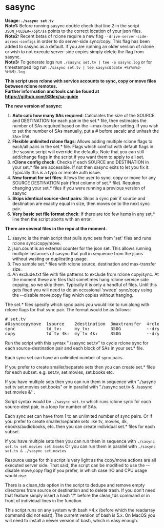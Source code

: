 # **sasync**
**Usage:  `./sasync set.tv`**    
**Note1:** Before running sasync double check that line 2 in the script `JSON_FOLDER=/opt/sa` points to the correct location of your json files.    
**Note2:** Recent betas of rclone require a new flag `--drive-server-side-across-configs` in order to do server-side sync/copy. This flag has been
added to sasync as a default. If you are running an older version of rclone or wish to not execute server-side copies simply
delete the flag from sasync.  
**Note3:** To generate logs run `./sasync set.tv | tee -a sasync.log` or for timestamped log run `./sasync set.tv | tee sasync$(date +%Y%m%d-%H%M).log`

**This script uses rclone with service accounts to sync, copy or move files between rclone remotes.**  
**Further information and tools can be found  at https://github.com/88lex/sa-guide**

**The new version of sasync:**

1. **Auto calc how many SAs required**: Calculates the size of the SOURCE and DESTINATION for each pair in the set.* file, then estimates the number 
of SAs required based on the --max-transfer setting. If you wish to set the number of SAs manually, put a # before sacalc and unhash the `SAs=` line.
2. **Flexible unlimited rclone flags**: Allows adding multiple rclone flags to each/all pairs in the set.* file. Flags which conflict with 
default flags in the sasync script will override the defaults. Note that you can still add/change flags in the script if you want them to apply to all set.
4. **rClone config check**: Checks if each SOURCE and DESTINATION in your set.* file are accessible. If not then sasync exits to let you fix it.
Typically this is a typo or remote auth issue.
5. **New format for set files**: Allows the user to sync, copy or move for any SOURCE DESTINATION pair (first column of set.* file). 
Requires changing your set.* files if you were running a previous version of sasync 
6. **Skips identical source-dest pairs**: Skips a sync pair if source and destination are exactly equal in size, then moves on to the next sync pair.
7. **Very basic set file format check**: If there are too few items in any set.* line then the script aborts with an error.

**There are several files in the repo at the moment.**
1. sasync is the main script that pulls sync sets from 'set' files and runs rclone sync/copy/move.
2. json.count is an external counter for the json set. This allows running multiple instances of sasync that pull in sequence from the jsons without wasting or duplicating usage.
3. Two sample set.* files with rclone source, destination and max-transfer size.
4. An exclude.txt file with file patterns to exclude from rclone copy/sync. At the moment these are files that sometimes hang rclone service side copying, so we skip them. Typically it is only a handful of files. Until this gets fixed you will need to do an occasional 'sweep' sync/copy using the --disable move,copy flag which copies without hanging.


The set.* files specify which sync pairs you would like to run along with rclone flags for that sync pair. The format would be as follows:
<pre>
# set.tv
#0synccopymove  1source    2destination  3maxtransfer  4rcloneflags
sync            td_tv:     my_tv:        350G          --dry-run
copy            td_tv_4k:  my_tv_4k:     350G          --dry-run --no-traverse
</pre>

Run the script with this syntax "./sasync set.tv" to cycle rclone sync for each source-destination pair and each block of SAs in your set.* file.

Each sync set can have an unlimited number of sync pairs.

If you prefer to create smaller/separate sets then you can create set.* files for each subset. e.g. set.tv, set.movies, set.books etc.

If you have multiple sets then you can run them in sequence with "./sasync set.tv set.movies set.books" or in parallel with "./sasync set.tv & ./sasync set.movies &" .

Script syntax would be `./sasync set.tv` which runs rclone sync for each source-dest pair, in a loop for number of SAs.

Each sync set can have from 1 to an unlimited number of sync pairs. Or if you prefer to create smaller/separate sets like tv, movies, 4k, ebooks/audiobooks, etc. then you can create individual set.* files for each subset.

If you have multiple sets then you can run them in sequence with `./sasync set.tv set.movies set.books`
Or you can run them in parallel with `./sasync set.tv & ./sasync set.movies`

Resource usage for this script is very light as the copy/move actions are all executed server side. That said, the script can be modified to use the --disable move,copy flag if you prefer, in which case I/O and CPU usage would rise.

There is a clean_tds option in the script to dedupe and remove empty directores from source or destination and to delete trash. 
If you don't need that feature simply insert a hash '#' before the clean_tds command or in front of individual lines in the function.

This script runs on any system with bash >4.x (before which the readarray command did not exist). The current version of bash is 5.x. On MacOS you will need to install a newer version of bash, which is easy enough.
